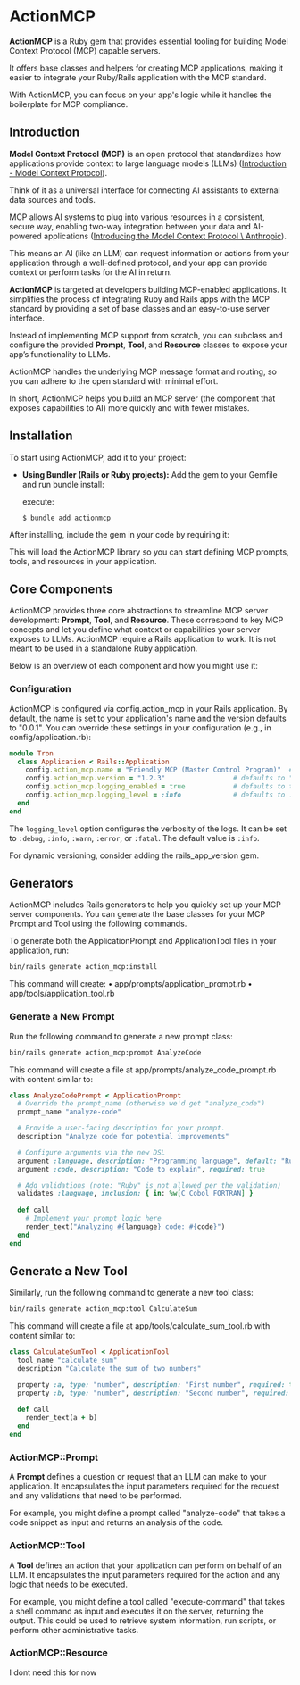 # ActionMCP

**ActionMCP** is a Ruby gem that provides essential tooling for building Model Context Protocol (MCP) capable servers. 

It offers base classes and helpers for creating MCP applications, making it easier to integrate your Ruby/Rails application with the MCP standard. 

With ActionMCP, you can focus on your app's logic while it handles the boilerplate for MCP compliance.

## Introduction

**Model Context Protocol (MCP)** is an open protocol that standardizes how applications provide context to large language models (LLMs) ([Introduction - Model Context Protocol](https://modelcontextprotocol.io/introduction#:~:text=MCP%20is%20an%20open%20protocol,different%20data%20sources%20and%20tools)). 

Think of it as a universal interface for connecting AI assistants to external data sources and tools. 

MCP allows AI systems to plug into various resources in a consistent, secure way, enabling two-way integration between your data and AI-powered applications ([Introducing the Model Context Protocol \ Anthropic](https://www.anthropic.com/news/model-context-protocol#:~:text=The%20Model%20Context%20Protocol%20is,that%20connect%20to%20these%20servers)). 

This means an AI (like an LLM) can request information or actions from your application through a well-defined protocol, and your app can provide context or perform tasks for the AI in return.

**ActionMCP** is targeted at developers building MCP-enabled applications. 
It simplifies the process of integrating Ruby and Rails apps with the MCP standard by providing a set of base classes and an easy-to-use server interface. 

Instead of implementing MCP support from scratch, you can subclass and configure the provided **Prompt**, **Tool**, and **Resource** classes to expose your app’s functionality to LLMs. 

ActionMCP handles the underlying MCP message format and routing, so you can adhere to the open standard with minimal effort. 

In short, ActionMCP helps you build an MCP server (the component that exposes capabilities to AI) more quickly and with fewer mistakes.

## Installation

To start using ActionMCP, add it to your project:

- **Using Bundler (Rails or Ruby projects):** Add the gem to your Gemfile and run bundle install:
  
  execute:
  ```
  $ bundle add actionmcp
  ```

After installing, include the gem in your code by requiring it:

This will load the ActionMCP library so you can start defining MCP prompts, tools, and resources in your application.

## Core Components

ActionMCP provides three core abstractions to streamline MCP server development: **Prompt**, **Tool**, and **Resource**.
These correspond to key MCP concepts and let you define what context or capabilities your server exposes to LLMs.
ActionMCP require a Rails application to work. It is not meant to be used in a standalone Ruby application.

Below is an overview of each component and how you might use it:

### Configuration
ActionMCP is configured via config.action_mcp in your Rails application. 
By default, the name is set to your application's name and the version defaults to "0.0.1". 
You can override these settings in your configuration (e.g., in config/application.rb):
```ruby
module Tron
  class Application < Rails::Application
    config.action_mcp.name = "Friendly MCP (Master Control Program)"  # defaults to Rails.application.name
    config.action_mcp.version = "1.2.3"                 # defaults to "0.0.1"
    config.action_mcp.logging_enabled = true            # defaults to true
    config.action_mcp.logging_level = :info             # defaults to :info, can be :debug, :info, :warn, :error, :fatal
  end
end
```
The `logging_level` option configures the verbosity of the logs. It can be set to `:debug`, `:info`, `:warn`, `:error`, or `:fatal`. The default value is `:info`.

For dynamic versioning, consider adding the rails_app_version gem.

## Generators

ActionMCP includes Rails generators to help you quickly set up your MCP server components. You can generate the base classes for your MCP Prompt and Tool using the following commands.

To generate both the ApplicationPrompt and ApplicationTool files in your application, run:

```bash
bin/rails generate action_mcp:install 
```

This command will create:
•	app/prompts/application_prompt.rb
•	app/tools/application_tool.rb

### Generate a New Prompt

Run the following command to generate a new prompt class:

```bash
bin/rails generate action_mcp:prompt AnalyzeCode
```
This command will create a file at app/prompts/analyze_code_prompt.rb with content similar to:

```ruby
class AnalyzeCodePrompt < ApplicationPrompt
  # Override the prompt_name (otherwise we'd get "analyze_code")
  prompt_name "analyze-code"

  # Provide a user-facing description for your prompt.
  description "Analyze code for potential improvements"

  # Configure arguments via the new DSL
  argument :language, description: "Programming language", default: "Ruby"
  argument :code, description: "Code to explain", required: true

  # Add validations (note: "Ruby" is not allowed per the validation)
  validates :language, inclusion: { in: %w[C Cobol FORTRAN] }
  
  def call
    # Implement your prompt logic here
    render_text("Analyzing #{language} code: #{code}")
  end
end
```

## Generate a New Tool
Similarly, run the following command to generate a new tool class:

```bash
bin/rails generate action_mcp:tool CalculateSum
```

This command will create a file at app/tools/calculate_sum_tool.rb with content similar to:

```ruby
class CalculateSumTool < ApplicationTool
  tool_name "calculate_sum"
  description "Calculate the sum of two numbers"

  property :a, type: "number", description: "First number", required: true
  property :b, type: "number", description: "Second number", required: true
  
  def call
    render_text(a + b)
  end
end
```

### ActionMCP::Prompt

A **Prompt** defines a question or request that an LLM can make to your application. It encapsulates the input parameters required for the request and any validations that need to be performed.

For example, you might define a prompt called "analyze-code" that takes a code snippet as input and returns an analysis of the code.

### ActionMCP::Tool

A **Tool** defines an action that your application can perform on behalf of an LLM. It encapsulates the input parameters required for the action and any logic that needs to be executed.

For example, you might define a tool called "execute-command" that takes a shell command as input and executes it on the server, returning the output. 
This could be used to retrieve system information, run scripts, or perform other administrative tasks.

### ActionMCP::Resource

I dont need this for now
